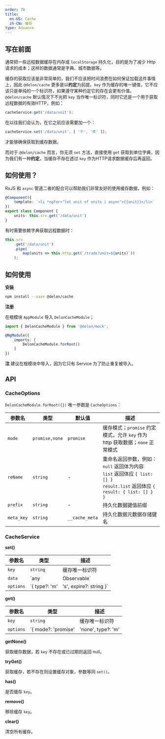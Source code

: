 ```yaml
---
order: 70
title:
  en-US: Cache
  zh-CN: 缓存
type: Advance
---
```


## 写在前面

通常把一些远程数据缓存在内存或 `localStorage` 持久化，目的是为了减少 Http 请求的成本；这样的数据通常是字典、城市数据等。

缓存的获取应该是非常简单的，我们不应该把时间浪费在如何保证加载这件事情上，因此 `@delon/cache` 更多是以**约定**为前提。`key` 作为缓存的唯一键值，它不应该只是单纯的一个标识符，如果遵守某种约定它的存在会更有价值。`@delon/cache` 默认情况下不光把 `key` 当作唯一标识符，同时它还是一个用于获取远程数据的有效HTTP，例如：

```ts
cacheService.get('/data/unit');
```

在以往我们会认为，在它之前应该需要加一个：

```ts
cacheService.set('/data/unit', [ '个', '件' ]);
```

才能够确保获取到缓存数据。

而对于 `@delon/cache` 而言，你无须 `set` 方法，直接使用 `get` 获取到单位字典，因为我们有一种**约定**，当缓存不存在透过 `key` 作为HTTP请求数据缓存后再返回。

## 如何使用？

RxJS 和 `async` 管道二者的配合可以帮助我们非常友好的使用缓存数据，例如：

```ts
@Component({
    template: `<li *ngFor="let unit of units | async">{{unit}}</li>`
})
export class Component {
    units: this.srv.get('/data/unit')
}
```

有时需要依赖字典获取远程数据时：

```ts
this.srv
    .get('/data/unit')
    .pipe(
        map(units => this.http.get(`/trade?unit=${units}`))
    );
```

## 如何使用

**安装**

```bash
npm install --save @delon/cache
```

**注册**

在根模块 `AppModule` 导入 `DelonCacheModule`；

```ts
import { DelonCacheModule } from '@delon/mock';

@NgModule({
    imports: [
        DelonCacheModule.forRoot()
    ]
})
```

**注** 建议在根模块中导入，因为它只有 Service 为了防止重复被导入。

## API

### CacheOptions

`DelonCacheModule.forRoot({})` 唯一参数是 `CacheOptions`：

| 参数名 | 类型 | 默认值 | 描述 |
| ----- | --- | --- | --- |
| `mode` | `promise,none` | `promise` | 缓存模式；`promise` 约定模式，允许 `key` 作为 http 获取数据；`none` 正常模式 |
| `reName` | `string` | - | 重命名返回参数，例如：<br> `null` 返回体为内容<br>`list` 返回体应 `{ list: [] }`<br>`result.list` 返回体应 `{ result: { list: [] } }` |
| `prefix` | `string` | - | 持久化数据键值前缀 |
| `meta_key` | `string` | `__cache_meta` | 持久化数据元数据存储键名 |

### CacheService

**set()**

| 参数名 | 类型 | 描述 |
| ----- | --- | --- |
| `key` | `string` | 缓存唯一标识符 |
| `data` | `any | Observable<any>` | 缓存数据源 |
| `options` | `{ type?: 'm' | 's', expire?: string }` | `type` 存储类型，'m' 表示内存，'s' 表示持久<br>`expire` 过期时间，例如：`10s` 10秒，单位值等同[moment](http://momentjs.cn/docs/#/manipulating/add/) |

**get()**

| 参数名 | 类型 | 描述 |
| ----- | --- | --- |
| `key` | `string` | 缓存唯一标识符 |
| `options` | `{ mode?: 'promise' | 'none', type?: 'm' | 's', expire?: string }` | `mode` 指定获取缓存的模式<br>`type` 存储类型，'m' 表示内存，'s' 表示持久<br>`expire` 过期时间，例如：`10s` 10秒，单位值等同[moment](http://momentjs.cn/docs/#/manipulating/add/) |

**getNone()**

获取缓存数据，若 `key` 不存在或已过期则返回 null。

**tryGet()**

获取缓存，若不存在则设置缓存对象，参数等同 `set()`。

**has()**

是否缓存 `key`。

**remove()**

移除缓存 `key`。

**clear()**

清空所有缓存。
